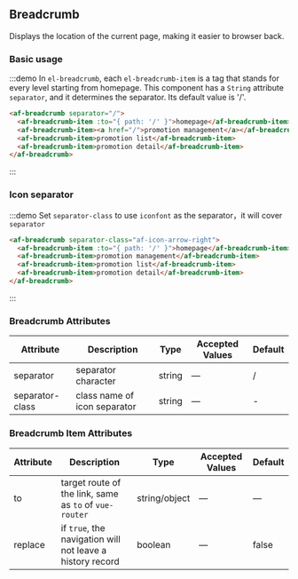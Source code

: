 ## Breadcrumb

Displays the location of the current page, making it easier to browser back.

### Basic usage


:::demo In `el-breadcrumb`, each `el-breadcrumb-item` is a tag that stands for every level starting from homepage. This component has a `String` attribute `separator`, and it determines the separator. Its default value is '/'.

```html
<af-breadcrumb separator="/">
  <af-breadcrumb-item :to="{ path: '/' }">homepage</af-breadcrumb-item>
  <af-breadcrumb-item><a href="/">promotion management</a></af-breadcrumb-item>
  <af-breadcrumb-item>promotion list</af-breadcrumb-item>
  <af-breadcrumb-item>promotion detail</af-breadcrumb-item>
</af-breadcrumb>
```
:::

### Icon separator

:::demo Set `separator-class` to use `iconfont` as the separator，it will cover `separator`

```html
<af-breadcrumb separator-class="af-icon-arrow-right">
  <af-breadcrumb-item :to="{ path: '/' }">homepage</af-breadcrumb-item>
  <af-breadcrumb-item>promotion management</af-breadcrumb-item>
  <af-breadcrumb-item>promotion list</af-breadcrumb-item>
  <af-breadcrumb-item>promotion detail</af-breadcrumb-item>
</af-breadcrumb>
```
:::

### Breadcrumb Attributes
| Attribute      | Description          | Type      | Accepted Values            | Default|
|---------- |-------------- |---------- |--------------------------------  |-------- |
| separator | separator character | string | — | / |
| separator-class | class name of icon separator | string | — | - |

### Breadcrumb Item Attributes
| Attribute      | Description          | Type      | Accepted Values            | Default|
|---------- |-------------- |---------- |--------------------------------  |-------- |
| to | target route of the link, same as `to` of `vue-router` | string/object | — | — |
| replace | if `true`, the navigation will not leave a history record | boolean | — | false |





